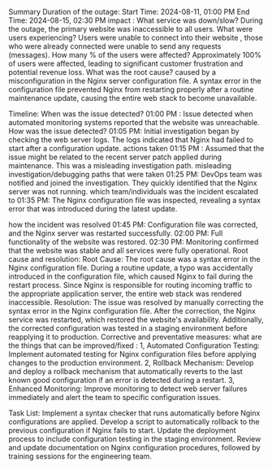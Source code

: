 Summary
     Duration of the outage:
           Start Time: 2024-08-11, 01:00 PM 
                 End Time: 2024-08-15, 02:30 PM 
impact :
      What service was down/slow? 
         During the outage, the primary  website was inaccessible to all users.
    What were users experiencing?
             Users were unable to connect into their website , those who were already connected were unable to send any requests (messages).
    How many % of the users were affected?
             Approximately 100% of users were affected, leading to significant customer frustration and potential revenue loss.
   What was the root cause?
    caused by a misconfiguration in the Nginx server configuration file. A syntax error in the configuration file prevented Nginx from restarting properly after a routine maintenance update, causing the entire web stack to become unavailable.

 Timeline:
      When was the issue detected?
             01:00 PM : Issue detected when automated monitoring systems reported that the website was unreachable.
          How was the issue detected?
            01:05 PM: Initial investigation began by checking the web server logs. The logs indicated that Nginx had failed to start after a configuration update.
         actions taken 
         01:15 PM : Assumed that the issue might be related to the recent server patch applied during maintenance. This was a misleading investigation path.
      misleading investigation/debugging paths that were taken
          01:25 PM: DevOps team was notified and joined the investigation. They quickly identified that the Nginx server was not running.
     which team/individuals was the incident escalated to
        01:35 PM: The Nginx configuration file was inspected, revealing a syntax error that was introduced during the latest update.

  how the incident was resolved
    01:45 PM: Configuration file was corrected, and the Nginx server was restarted successfully.
  02:00 PM: Full functionality of the website was restored.
  02:30 PM: Monitoring confirmed that the website was stable and all services were fully operational.
 Root cause and resolution:
    Root Cause:
        The root cause was a syntax error in the Nginx configuration file. During a routine update, a typo was accidentally introduced in the configuration file, which caused Nginx to fail during the restart process. Since Nginx is responsible for routing incoming traffic to the appropriate application server, the entire web stack was rendered inaccessible.
      Resolution:
            The issue was resolved by manually correcting the syntax error in the Nginx configuration file. After the correction, the Nginx service was restarted, which restored the website's availability. Additionally, the corrected configuration was tested in a staging environment before reapplying it to production.
 Corrective and preventative measures:
     what are the things that can be improved/fixed :
        1, Automated Configuration Testing: Implement automated testing for Nginx configuration files before applying changes to the production environment.
          2, Rollback Mechanism: Develop and deploy a rollback mechanism that automatically reverts to the last known good configuration if an error is detected during a restart.
          3, Enhanced Monitoring: Improve monitoring to detect web server failures immediately and alert the team to specific configuration issues.

Task List:
Implement a syntax checker that runs automatically before Nginx configurations are applied.
Develop a script to automatically rollback to the previous configuration if Nginx fails to start.
Update the deployment process to include configuration testing in the staging environment.
Review and update documentation on Nginx configuration procedures, followed by training sessions for the engineering team.



           

 
